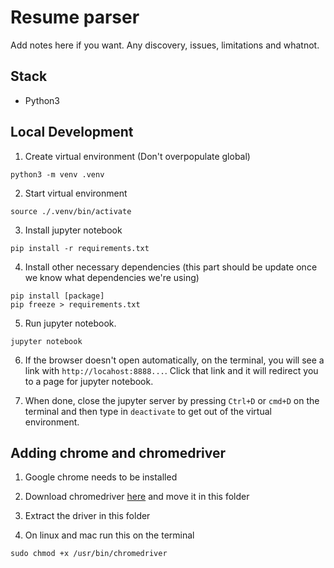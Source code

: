 # Resume parser

Add notes here if you want. Any discovery, issues, limitations and whatnot.

## Stack

- Python3

## Local Development

1. Create virtual environment (Don't overpopulate global)

  ```
  python3 -m venv .venv
  ```

2. Start virtual environment

  ```
  source ./.venv/bin/activate
  ```

3. Install jupyter notebook

  ```
  pip install -r requirements.txt
  ```

4. Install other necessary dependencies (this part should be update once we know what dependencies we're using)

 ```
 pip install [package]
 pip freeze > requirements.txt
 ```

5. Run jupyter notebook.

  ```
  jupyter notebook
  ```

6. If the browser doesn't open automatically, on the terminal, you will see a link with `http://locahost:8888...`. Click that link and it will redirect you to a page for jupyter notebook.

7. When done, close the jupyter server by pressing `Ctrl+D` or `cmd+D` on the terminal and then type in `deactivate` to get out of the virtual environment.

## Adding chrome and chromedriver

1. Google chrome needs to be installed

2. Download chromedriver [here](https://chromedriver.storage.googleapis.com/index.html?path=114.0.5735.16/) and move it in this folder

3. Extract the driver in this folder

4. On linux and mac run this on the terminal

  ```
  sudo chmod +x /usr/bin/chromedriver 
  ```